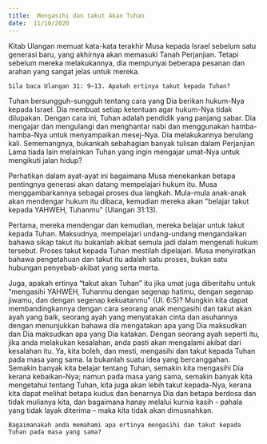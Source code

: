 ```yaml
---
title:  Mengasihi dan takut Akan Tuhan
date:  11/10/2020
---
```


Kitab Ulangan memuat kata-kata terakhir Musa kepada Israel sebelum satu generasi baru, yang akhirnya akan memasuki Tanah Perjanjian. Tetapi sebelum mereka melakukannya, dia mempunyai beberapa pesanan dan arahan yang sangat jelas untuk mereka.

`Sila baca Ulangan 31: 9–13. Apakah ertinya takut kepada Tuhan?`

Tuhan bersungguh-sungguh tentang cara yang Dia berikan hukum-Nya kepada Israel. Dia membuat setiap ketentuan agar hukum-Nya tidak dilupakan. Dengan cara ini, Tuhan adalah pendidik yang panjang sabar. Dia mengajar dan mengulangi dan menghantar nabi dan menggunakan hamba-hamba-Nya untuk menyampaikan mesej-Nya. Dia melakukannya berulang kali. Sememangnya, bukankah sebahagian banyak tulisan dalam Perjanjian Lama tiada lain melainkan Tuhan yang ingin mengajar umat-Nya untuk mengikuti jalan hidup?

Perhatikan dalam ayat-ayat ini bagaimana Musa menekankan betapa pentingnya generasi akan datang mempelajari hukum itu. Musa menggambarkannya sebagai proses dua langkah. Mula-mula anak-anak akan mendengar hukum itu dibaca, kemudian mereka akan "belajar takut kepada YAHWEH, Tuhanmu" (Ulangan 31:13).

Pertama, mereka mendengar dan kemudian, mereka belajar untuk takut kepada Tuhan. Maksudnya, mempelajari undang-undang mengandaikan bahawa sikap takut itu bukanlah akibat semula jadi dalam mengenali hukum tersebut. Proses takut kepada Tuhan mestilah dipelajari. Musa menyiratkan bahawa pengetahuan dan takut itu adalah satu proses, bukan satu hubungan penyebab-akibat yang serta merta.

Juga, apakah ertinya “takut akan Tuhan” itu jika umat juga diberitahu untuk “mengasihi YAHWEH, Tuhanmu dengan segenap hatimu, dengan segenap jiwamu, dan dengan segenap kekuatanmu" (Ul. 6:5)? Mungkin kita dapat membandingkannya dengan cara seorang anak mengasihi dan takut akan ayah yang baik, seorang ayah yang menyatakan cinta dan asuhannya dengan menunjukkan bahawa dia mengatakan apa yang Dia maksudkan dan Dia maksudkan apa yang Dia katakan. Dengan seorang ayah seperti itu, jika anda melakukan kesalahan, anda pasti akan mengalami akibat dari kesalahan itu. Ya, kita boleh, dan mesti, mengasihi dan takut kepada Tuhan pada masa yang sama. Ia bukanlah suatu idea yang bercanggahan. Semakin banyak kita belajar tentang Tuhan, semakin kita mengasihi Dia kerana kebaikan-Nya; namun pada masa yang sama, semakin banyak kita mengetahui tentang Tuhan, kita juga akan lebih takut kepada-Nya, kerana kita dapat melihat betapa kudus dan benarnya Dia dan betapa berdosa dan tidak  mulianya kita, dan bagaimana hanay melalui kurnia kasih - pahala yang tidak layak diterima – maka kita tidak akan dimusnahkan.

`Bagaimanakah anda memahami apa ertinya mengasihi dan takut kepada Tuhan pada masa yang sama?`
